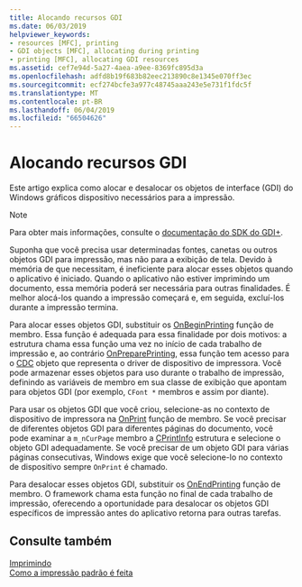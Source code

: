 ```yaml
---
title: Alocando recursos GDI
ms.date: 06/03/2019
helpviewer_keywords:
- resources [MFC], printing
- GDI objects [MFC], allocating during printing
- printing [MFC], allocating GDI resources
ms.assetid: cef7e94d-5a27-4aea-a9ee-8369fc895d3a
ms.openlocfilehash: adfd8b19f683b82eec213890c8e1345e070ff3ec
ms.sourcegitcommit: ecf274bcfe3a977c48745aaa243e5e731f1fdc5f
ms.translationtype: MT
ms.contentlocale: pt-BR
ms.lasthandoff: 06/04/2019
ms.locfileid: "66504626"
---
```

# <a name="allocating-gdi-resources"></a>Alocando recursos GDI

Este artigo explica como alocar e desalocar os objetos de interface (GDI) do Windows gráficos dispositivo necessários para a impressão.

> [!NOTE]
>  Para obter mais informações, consulte o [documentação do SDK do GDI+](/windows/desktop/gdiplus/-gdiplus-gdi-start).

Suponha que você precisa usar determinadas fontes, canetas ou outros objetos GDI para impressão, mas não para a exibição de tela. Devido à memória de que necessitam, é ineficiente para alocar esses objetos quando o aplicativo é iniciado. Quando o aplicativo não estiver imprimindo um documento, essa memória poderá ser necessária para outras finalidades. É melhor alocá-los quando a impressão começará e, em seguida, excluí-los durante a impressão termina.

Para alocar esses objetos GDI, substituir os [OnBeginPrinting](../mfc/reference/cview-class.md#onbeginprinting) função de membro. Essa função é adequada para essa finalidade por dois motivos: a estrutura chama essa função uma vez no início de cada trabalho de impressão e, ao contrário [OnPreparePrinting](../mfc/reference/cview-class.md#onprepareprinting), essa função tem acesso para o [CDC](../mfc/reference/cdc-class.md) objeto que representa o driver de dispositivo de impressora. Você pode armazenar esses objetos para uso durante o trabalho de impressão, definindo as variáveis de membro em sua classe de exibição que apontam para objetos GDI (por exemplo, `CFont *` membros e assim por diante).

Para usar os objetos GDI que você criou, selecione-as no contexto de dispositivo de impressora na [OnPrint](../mfc/reference/cview-class.md#onprint) função de membro. Se você precisar de diferentes objetos GDI para diferentes páginas do documento, você pode examinar a `m_nCurPage` membro a [CPrintInfo](../mfc/reference/cprintinfo-structure.md) estrutura e selecione o objeto GDI adequadamente. Se você precisar de um objeto GDI para várias páginas consecutivas, Windows exige que você selecione-lo no contexto de dispositivo sempre `OnPrint` é chamado.

Para desalocar esses objetos GDI, substituir os [OnEndPrinting](../mfc/reference/cview-class.md#onendprinting) função de membro. O framework chama esta função no final de cada trabalho de impressão, oferecendo a oportunidade para desalocar os objetos GDI específicos de impressão antes do aplicativo retorna para outras tarefas.

## <a name="see-also"></a>Consulte também

[Imprimindo](../mfc/printing.md)<br/>
[Como a impressão padrão é feita](../mfc/how-default-printing-is-done.md)
